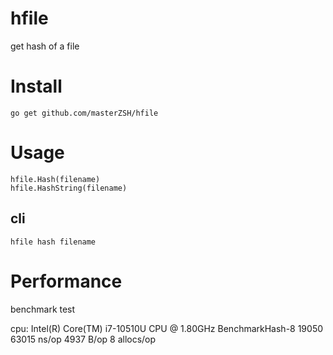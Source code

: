 # hfile
get hash of a file

# Install
```
go get github.com/masterZSH/hfile
```

# Usage
```
hfile.Hash(filename)
hfile.HashString(filename)
```

## cli
```
hfile hash filename
```

# Performance

benchmark test 

cpu: Intel(R) Core(TM) i7-10510U CPU @ 1.80GHz
BenchmarkHash-8   	   19050	     63015 ns/op	    4937 B/op	       8 allocs/op
